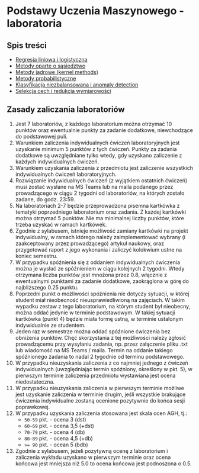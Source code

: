 # Podstawy Uczenia Maszynowego - laboratoria

## Spis treści

* [Regresja liniowa i logistyczna](lab1)
* [Metody oparte o sąsiedztwo](lab2)
* [Metody jądrowe (kernel methods)](lab3)
* [Metody probabilistyczne](lab4)
* [Klasyfikacja niezbalansowana i anomaly detection](lab5)
* [Selekcja cech i redukcja wymiarowości](lab6)

## Zasady zaliczania laboratoriów

1. Jest 7 laboratoriów, z każdego laboratorium można otrzymać 10 punktów oraz ewentualnie punkty za zadanie dodatkowe, 
   niewchodzące do podstawowej puli.
2. Warunkiem zaliczenia indywidualnych ćwiczeń laboratoryjnych jest uzyskanie minimum 5 punktów z tych ćwiczeń. 
   Punkty za zadania dodatkowe są uwzględniane tylko wtedy, gdy uzyskano zaliczenie z każdych indywidualnych ćwiczeń.
3. Warunkiem uzyskania zaliczenia z przedmiotu jest zaliczenie wszystkich indywidualnych ćwiczeń laboratoryjnych.
4. Rozwiązanie indywidualnych ćwiczeń (z wyjątkiem ostatnich ćwiczeń) musi zostać wysłane na MS Teams lub na maila podanego przez prowadzącego 
   w ciągu 2 tygodni od laboratoriów, na których zostało zadane, do godz. 23:59.
6. Na laboratoriach 2-7 będzie przeprowadzona pisemna kartkówka z tematyki poprzedniego laboratorium oraz zadania. Z każdej kartkówki 
   można otrzymać 5 punktów. Nie ma minimalnej liczby punktów, które trzeba uzyskać w ramach kartkówek.
5. Zgodnie z sylabusem, istnieje możliwość zamiany kartkówki na projekt indywidualny, w ramach którego należy zaimplementować 
   wybrany (i zaakceptowany przez prowadzącego) artykuł naukowy, oraz przygotować raport z jego wykonania i zaliczyć kolokwium 
   ustne na koniec semestru.
5. W przypadku spóźnienia się z oddaniem indywidualnych ćwiczenia można je wysłać ze spóźnieniem w ciągu kolejnych 2 tygodni. 
   Wtedy otrzymana liczba punktów jest mnożona przez 0.8, włącznie z ewentualnymi punktami za zadanie dodatkowe, zaokrąglona w górę 
   do najbliższego 0.25 punktu.
5. Poprzedni punkt o możliwości spóźnienia nie dotyczy sytuacji, w której student miał nieobecność nieusprawiedliwioną na zajęciach. 
   W takim wypadku zestaw z tego laboratorium, na którym student był nieobecny, można oddać jedynie w terminie podstawowym. W takiej 
   sytuacji kartkówka (punkt 4) będzie miała formę ustną, w terminie ustalonym indywidualnie ze studentem.
6. Jeden raz w semestrze można oddać spóźnione ćwiczenia bez obniżenia punktów. Chęć skorzystania z tej możliwości należy 
   zgłosić prowadzącemu przy wysyłaniu zadania, np. przez załączenie pliku .txt lub wiadomość na MS Teams / maila. Termin na 
   oddanie takiego spóźnionego zadania to nadal 2 tygodnie od terminu podstawowego.
7. W przypadku nieuzyskania zaliczenia z co najmniej jednego z ćwiczeń indywidualnych (uwzględniając termin spóźniony,
   określony w pkt. 5), w pierwszym terminie zaliczenia przedmiotu wystawiana jest ocena niedostateczna.
8. W przypadku nieuzyskania zaliczenia w pierwszym terminie możliwe jest uzyskanie zaliczenia w terminie drugim, jeśli
   wszystkie brakujące ćwiczenia indywidualne zostaną ocenione pozytywnie do końca sesji poprawkowej.
9. W przypadku uzyskania zaliczenia stosowana jest skala ocen AGH, tj.:
   * `50-59` pkt. - ocena 3 (dst)
   * `60-69` pkt. - ocena 3,5 (+dst)
   * `70-79` pkt. - ocena 4 (db)
   * `80-89` pkt. - ocena 4,5 (+db)
   * `>= 90` pkt. - ocean 5 (bdb)
10. Zgodnie z sylabusem, jeżeli pozytywną ocenę z laboratorium i zaliczenia wykładu uzyskano w pierwszym terminie 
    oraz ocena końcowa jest mniejsza niż 5.0 to ocena końcowa jest podnoszona o 0.5.
